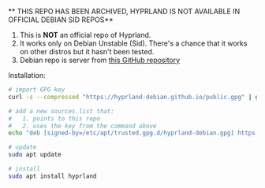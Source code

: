 ** THIS REPO HAS BEEN ARCHIVED, HYPRLAND IS NOT AVAILABLE IN OFFICIAL DEBIAN SID REPOS**

1. This is **NOT** an official repo of Hyprland.
2. It works only on Debian Unstable (Sid). There's a chance that it works on other distros but it hasn't been tested.
3. Debian repo is server from [this GitHub repository](https://github.com/hyprland-debian/hyprland-debian.github.io)

Installation:

```sh
# import GPG key
curl -s --compressed "https://hyprland-debian.github.io/public.gpg" | gpg --dearmor | sudo tee /etc/apt/trusted.gpg.d/hyprland-debian.gpg > /dev/null

# add a new sources.list that:
#   1. points to this repo
#   2. uses the key from the command above
echo "deb [signed-by=/etc/apt/trusted.gpg.d/hyprland-debian.gpg] https://hyprland-debian.github.io ./" | sudo tee /etc/apt/sources.list.d/hyprland-debian.list > /dev/null

# update
sudo apt update

# install
sudo apt install hyprland
```
